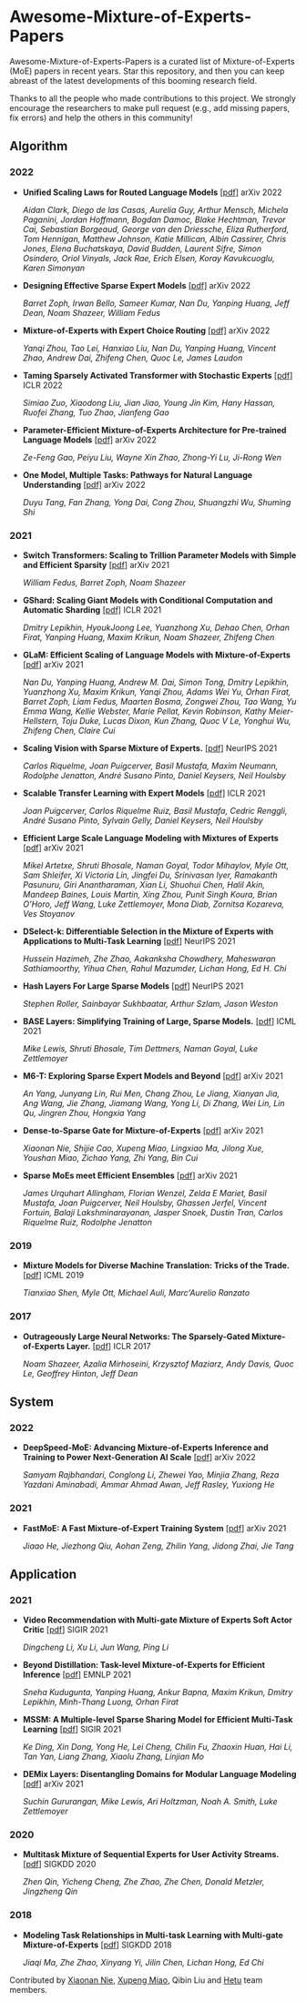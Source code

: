# Awesome-Mixture-of-Experts-Papers

Awesome-Mixture-of-Experts-Papers is a curated list of Mixture-of-Experts (MoE) papers in recent years. Star this repository, and then you can keep abreast of the latest developments of this booming research field.

Thanks to all the people who made contributions to this project. We strongly encourage the researchers to make pull request (e.g., add missing papers, fix errors) and help the others in this community!

## Algorithm

### 2022
+	**Unified Scaling Laws for Routed Language Models** [[pdf]](https://arxiv.org/abs/2202.01169) arXiv 2022

	*Aidan Clark, Diego de las Casas, Aurelia Guy, Arthur Mensch, Michela Paganini, Jordan Hoffmann, Bogdan Damoc, Blake Hechtman, Trevor Cai, Sebastian Borgeaud, George van den Driessche, Eliza Rutherford, Tom Hennigan, Matthew Johnson, Katie Millican, Albin Cassirer, Chris Jones, Elena Buchatskaya, David Budden, Laurent Sifre, Simon Osindero, Oriol Vinyals, Jack Rae, Erich Elsen, Koray Kavukcuoglu, Karen Simonyan*

+	**Designing Effective Sparse Expert Models** [[pdf]](https://arxiv.org/abs/2202.08906) arXiv 2022

	*Barret Zoph, Irwan Bello, Sameer Kumar, Nan Du, Yanping Huang, Jeff Dean, Noam Shazeer, William Fedus*

+	**Mixture-of-Experts with Expert Choice Routing** [[pdf]](https://arxiv.org/abs/2202.09368) arXiv 2022

	*Yanqi Zhou, Tao Lei, Hanxiao Liu, Nan Du, Yanping Huang, Vincent Zhao, Andrew Dai, Zhifeng Chen, Quoc Le, James Laudon*

+	**Taming Sparsely Activated Transformer with Stochastic Experts** [[pdf]](https://arxiv.org/abs/2110.04260) ICLR 2022

	*Simiao Zuo, Xiaodong Liu, Jian Jiao, Young Jin Kim, Hany Hassan, Ruofei Zhang, Tuo Zhao, Jianfeng Gao*
	 
+	**Parameter-Efficient Mixture-of-Experts Architecture for Pre-trained Language Models** [[pdf]](https://arxiv.org/abs/2203.01104) arXiv 2022

	*Ze-Feng Gao, Peiyu Liu, Wayne Xin Zhao, Zhong-Yi Lu, Ji-Rong Wen*
	
+	**One Model, Multiple Tasks: Pathways for Natural Language Understanding** [[pdf]](https://arxiv.org/abs/2203.03312) arXiv 2022

	*Duyu Tang, Fan Zhang, Yong Dai, Cong Zhou, Shuangzhi Wu, Shuming Shi*

### 2021

+ **Switch Transformers: Scaling to Trillion Parameter Models with Simple and Efficient Sparsity** [[pdf]](https://arxiv.org/abs/2101.03961) arXiv 2021

	*William Fedus, Barret Zoph, Noam Shazeer*

+	**GShard: Scaling Giant Models with Conditional Computation and Automatic Sharding** [[pdf]](https://openreview.net/pdf?id=qrwe7XHTmYb) ICLR 2021

	*Dmitry Lepikhin, HyoukJoong Lee, Yuanzhong Xu, Dehao Chen, Orhan Firat, Yanping Huang, Maxim Krikun, Noam Shazeer, Zhifeng Chen*

+	**GLaM: Efficient Scaling of Language Models with Mixture-of-Experts** [[pdf](https://arxiv.org/abs/2112.06905)] arXiv 2021

	*Nan Du, Yanping Huang, Andrew M. Dai, Simon Tong, Dmitry Lepikhin, Yuanzhong Xu, Maxim Krikun, Yanqi Zhou, Adams Wei Yu, Orhan Firat, Barret Zoph, Liam Fedus, Maarten Bosma, Zongwei Zhou, Tao Wang, Yu Emma Wang, Kellie Webster, Marie Pellat, Kevin Robinson, Kathy Meier-Hellstern, Toju Duke, Lucas Dixon, Kun Zhang, Quoc V Le, Yonghui Wu, Zhifeng Chen, Claire Cui*

+	**Scaling Vision with Sparse Mixture of Experts.** [[pdf](https://arxiv.org/abs/2101.03961)] NeurIPS 2021

	*Carlos Riquelme, Joan Puigcerver, Basil Mustafa, Maxim Neumann, Rodolphe Jenatton, André Susano Pinto, Daniel Keysers, Neil Houlsby*

+	**Scalable Transfer Learning with Expert Models** [[pdf]](https://openreview.net/forum?id=23ZjUGpjcc) ICLR 2021

	*Joan Puigcerver, Carlos Riquelme Ruiz, Basil Mustafa, Cedric Renggli, André Susano Pinto, Sylvain Gelly, Daniel Keysers, Neil Houlsby*

+	**Efficient Large Scale Language Modeling with Mixtures of Experts** [[pdf]](https://arxiv.org/abs/2112.10684) arXiv 2021

	*Mikel Artetxe, Shruti Bhosale, Naman Goyal, Todor Mihaylov, Myle Ott, Sam Shleifer, Xi Victoria Lin, Jingfei Du, Srinivasan Iyer, Ramakanth Pasunuru, Giri Anantharaman, Xian Li, Shuohui Chen, Halil Akin, Mandeep Baines, Louis Martin, Xing Zhou, Punit Singh Koura, Brian O'Horo, Jeff Wang, Luke Zettlemoyer, Mona Diab, Zornitsa Kozareva, Ves Stoyanov*

+	**DSelect-k: Differentiable Selection in the Mixture of Experts with Applications to Multi-Task Learning** [[pdf](https://arxiv.org/abs/2106.03760)] NeurIPS 2021

	*Hussein Hazimeh, Zhe Zhao, Aakanksha Chowdhery, Maheswaran Sathiamoorthy, Yihua Chen, Rahul Mazumder, Lichan Hong, Ed H. Chi*

+	**Hash Layers For Large Sparse Models** [[pdf](https://openreview.net/pdf?id=lMgDDWb1ULW)] NeurIPS 2021

	*Stephen Roller, Sainbayar Sukhbaatar, Arthur Szlam, Jason Weston*

+	**BASE Layers: Simplifying Training of Large, Sparse Models.** [[pdf](http://proceedings.mlr.press/v139/lewis21a/lewis21a.pdf)] ICML 2021

	*Mike Lewis, Shruti Bhosale, Tim Dettmers, Naman Goyal, Luke Zettlemoyer*
  
+	**M6-T: Exploring Sparse Expert Models and Beyond** [[pdf](https://arxiv.org/abs/2105.15082)] arXiv 2021

	*An Yang, Junyang Lin, Rui Men, Chang Zhou, Le Jiang, Xianyan Jia, Ang Wang, Jie Zhang, Jiamang Wang, Yong Li, Di Zhang, Wei Lin, Lin Qu, Jingren Zhou, Hongxia Yang*

+	**Dense-to-Sparse Gate for Mixture-of-Experts** [[pdf]](https://arxiv.org/abs/2112.14397) arXiv 2021

	*Xiaonan Nie, Shijie Cao, Xupeng Miao, Lingxiao Ma, Jilong Xue, Youshan Miao, Zichao Yang, Zhi Yang, Bin Cui*

+	**Sparse MoEs meet Efficient Ensembles** [[pdf]](https://arxiv.org/abs/2110.03360) arXiv 2021

	*James Urquhart Allingham, Florian Wenzel, Zelda E Mariet, Basil Mustafa, Joan Puigcerver, Neil Houlsby, Ghassen Jerfel, Vincent Fortuin, Balaji Lakshminarayanan, Jasper Snoek, Dustin Tran, Carlos Riquelme Ruiz, Rodolphe Jenatton*
	
### 2019
+	**Mixture Models for Diverse Machine Translation: Tricks of the Trade.** [[pdf](https://arxiv.org/abs/1902.07816)] ICML 2019

	*Tianxiao Shen, Myle Ott, Michael Auli, Marc'Aurelio Ranzato*

### 2017
+ **Outrageously Large Neural Networks: The Sparsely-Gated Mixture-of-Experts Layer.** [[pdf](https://arxiv.org/abs/1701.06538)] ICLR 2017
  
   *Noam Shazeer, Azalia Mirhoseini, Krzysztof Maziarz, Andy Davis, Quoc Le, Geoffrey Hinton, Jeff Dean*

## System

### 2022

+	**DeepSpeed-MoE: Advancing Mixture-of-Experts Inference and Training to Power Next-Generation AI Scale** [[pdf](https://arxiv.org/abs/2201.05596)] arXiv 2022

	*Samyam Rajbhandari, Conglong Li, Zhewei Yao, Minjia Zhang, Reza Yazdani Aminabadi, Ammar Ahmad Awan, Jeff Rasley, Yuxiong He*

### 2021

+	**FastMoE: A Fast Mixture-of-Expert Training System** [[pdf](https://arxiv.org/abs/2103.13262)] arXiv 2021

	*Jiaao He, Jiezhong Qiu, Aohan Zeng, Zhilin Yang, Jidong Zhai, Jie Tang*

## Application

### 2021

+	**Video Recommendation with Multi-gate Mixture of Experts Soft Actor Critic** [[pdf](https://dl.acm.org/doi/abs/10.1145/3397271.3401238)] SIGIR 2021

	*Dingcheng Li, Xu Li, Jun Wang, Ping Li*

+	**Beyond Distillation: Task-level Mixture-of-Experts for Efficient Inference** [[pdf]](https://arxiv.org/abs/2110.03742) EMNLP 2021

	*Sneha Kudugunta, Yanping Huang, Ankur Bapna, Maxim Krikun, Dmitry Lepikhin, Minh-Thang Luong, Orhan Firat*
	
+	**MSSM: A Multiple-level Sparse Sharing Model for Efficient Multi-Task Learning** [[pdf](https://dl.acm.org/doi/10.1145/3404835.3463022)] SIGIR 2021

	*Ke Ding, Xin Dong, Yong He, Lei Cheng, Chilin Fu, Zhaoxin Huan, Hai Li, Tan Yan, Liang Zhang, Xiaolu Zhang, Linjian Mo*
	
+	**DEMix Layers: Disentangling Domains for Modular Language Modeling** [[pdf](https://arxiv.org/abs/2108.05036)] arXiv 2021

    *Suchin Gururangan, Mike Lewis, Ari Holtzman, Noah A. Smith, Luke Zettlemoyer*

### 2020
+	**Multitask Mixture of Sequential Experts for User Activity Streams.**[[pdf](https://dl.acm.org/doi/10.1145/3394486.3403359)] SIGKDD 2020

	*Zhen Qin, Yicheng Cheng, Zhe Zhao, Zhe Chen, Donald Metzler, Jingzheng Qin*
	
### 2018

+	**Modeling Task Relationships in Multi-task Learning with Multi-gate Mixture-of-Experts** [[pdf](https://dl.acm.org/doi/10.1145/3219819.3220007)] SIGKDD 2018

	*Jiaqi Ma, Zhe Zhao, Xinyang Yi, Jilin Chen, Lichan Hong, Ed Chi*

Contributed by [Xiaonan Nie](https://github.com/codecaution), [Xupeng Miao](https://github.com/Hsword), Qibin Liu and [Hetu](https://github.com/PKU-DAIR/Hetu) team members.
